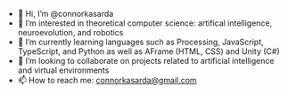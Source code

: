 - 👋 Hi, I’m @connorkasarda
- 👀 I’m interested in theoretical computer science: artifical intelligence, neuroevolution, and robotics
- 🌱 I’m currently learning languages such as Processing, JavaScript, TypeScript, and Python as well as AFrame (HTML, CSS) and Unity (C#)
- 💞️ I’m looking to collaborate on projects related to artificial intelligence and virtual environments
- 📫 How to reach me: connorkasarda@gmail.com

<!---
connorkasarda/connorkasarda is a ✨ special ✨ repository because its `README.md` (this file) appears on your GitHub profile.
You can click the Preview link to take a look at your changes.
--->
